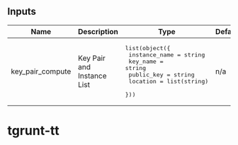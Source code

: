 ## Inputs

| Name | Description | Type | Default | Required |
|------|-------------|------|---------|:--------:|
| key\_pair\_compute | Key Pair and Instance List | <pre>list(object({<br>    instance_name = string<br>    key_name      = string<br>    public_key    = string<br>    location      = list(string)<br>  }))</pre> | n/a | yes |
# tgrunt-tt
